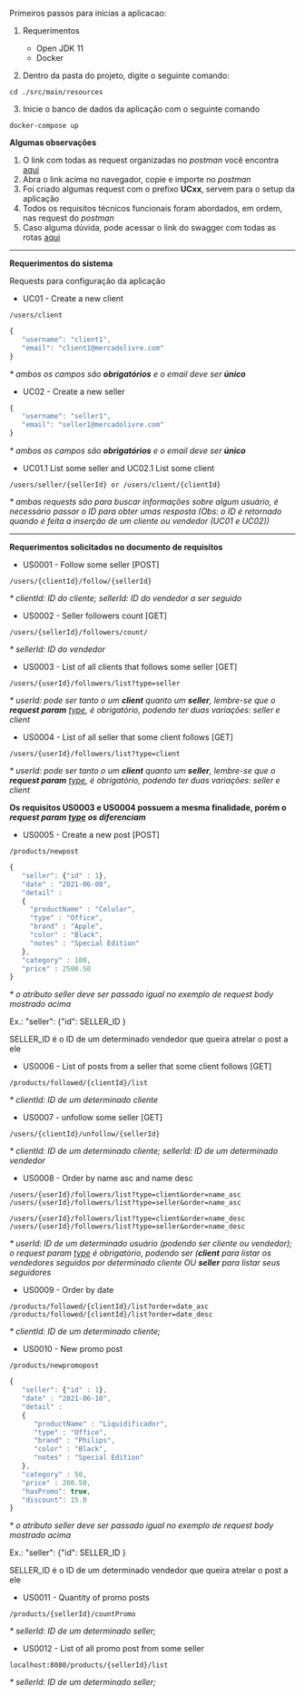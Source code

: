 Primeiros passos para inicias a aplicacao:

1) Requerimentos
   - Open JDK 11
   - Docker

2) Dentro da pasta do projeto, digite o seguinte comando:
```shell
cd ./src/main/resources
```

3) Inicie o banco de dados da aplicação com o seguinte comando
```shell
docker-compose up
```

<b>Algumas observações</b>
<ol>
    <li>
        O link com todas as request organizadas no <i>postman</i> você encontra <a href="https://www.getpostman.com/collections/76a116b22cc68698183e">aqui</a>
    </li>
    <li>
        Abra o link acima no navegador, copie e importe no <i>postman</i> 
    </li>
    <li>
        Foi criado algumas request com o prefixo <b>UCxx</b>, servem para o setup da aplicação
    </li>
    <li>
        Todos os requisitos técnicos funcionais foram abordados, em ordem, nas request do <i>postman</i>
    </li>
    <li>
        Caso alguma dúvida, pode acessar o link do swagger com todas as rotas <a href="http://localhost:8080/swagger-ui.html#/">aqui</a>
    </li>
</ol>

<hr>
<b>Requerimentos do sistema</b>

<p>Requests para configuração da aplicação</p>

* UC01 - Create a new client
```shell
/users/client
```
```javascript
{
   "username": "client1",
   "email": "client1@mercadolivre.com"
}
```
<i><p>* ambos os campos são <b>obrigatórios</b> e o email deve ser <b>único</b></p></i>

* UC02 - Create a new seller

```javascript
{
   "username": "seller1",
   "email": "seller1@mercadolivre.com"
}
```
<i><p>* ambos os campos são <b>obrigatórios</b> e o email deve ser <b>único</b></p></i>

* UC01.1 List some seller and UC02.1 List some client
```shell
/users/seller/{sellerId} or /users/client/{clientId}
```
<i><p>* ambas requests são para buscar informações sobre algum usuário, é necessário passar o ID para obter umas resposta (Obs: o ID é retornado quando é feita a inserção de um cliente ou vendedor (UC01 e UC02))</b></p></i>

<hr>

<b>Requerimentos solicitados no documento de requisitos</b>

* US0001 - Follow some seller [POST]
```shell
/users/{clientId}/follow/{sellerId}
```
<i><p>* clientId: ID do cliente; sellerId: ID do vendedor a ser seguido</p></i>

* US0002 - Seller followers count [GET]
```shell
/users/{sellerId}/followers/count/
```
<i><p>* sellerId: ID do vendedor</p></i>

* US0003 - List of all clients that follows some seller [GET]
```shell
/users/{userId}/followers/list?type=seller
```
<i><p>* userId: pode ser tanto o um <b>client</b> quanto um <b>seller</b>, lembre-se que o <b>request param</b> <u>type</u>, é obrigatório, podendo ter duas variações: seller e client </p></i>

* US0004 - List of all seller that some client follows [GET]
```shell
/users/{userId}/followers/list?type=client
```
<i><p>* userId: pode ser tanto o um <b>client</b> quanto um <b>seller</b>,
lembre-se que o <b>request param</b> <u>type</u>, é obrigatório,
podendo ter duas variações: seller e client</i>

<b>Os requisitos US0003 e US0004 possuem a mesma finalidade, porém o <i>request param <u>type</u> os diferenciam</i></b>

* US0005 - Create a new post [POST]
```shell
/products/newpost
```

```javascript
{
   "seller": {"id" : 1},
   "date" : "2021-06-08",
   "detail" :
   {
     "productName" : "Celular",
     "type" : "Office",
     "brand" : "Apple",
     "color" : "Black",
     "notes" : "Special Edition"
   },
   "category" : 100,
   "price" : 2500.50
}
```
<i><p>* o atributo <i>seller</i> deve ser passado igual no exemplo de <i>request body</i> mostrado acima <br> </p></i>
<p>Ex.: "seller": {"id": SELLER_ID }</p>
<p>SELLER_ID é o ID de um determinado vendedor que queira atrelar o post a ele</p>

* US0006 - List of posts from a seller that some client follows [GET]
```shell
/products/followed/{clientId}/list
```
<i><p>* clientId: ID de um determinado cliente</p></i>

* US0007 - unfollow some seller [GET]
```shell
/users/{clientId}/unfollow/{sellerId}
```
<i><p>* clientId: ID de um determinado cliente; sellerId: ID de um determinado vendedor</p></i>

* US0008 - Order by name asc and name desc
```shell
/users/{userId}/followers/list?type=client&order=name_asc
/users/{userId}/followers/list?type=seller&order=name_asc

/users/{userId}/followers/list?type=client&order=name_desc
/users/{userId}/followers/list?type=seller&order=name_desc
```

<i><p>* userId: ID de um determinado usuário (podendo ser cliente ou vendedor); o request param <u>type</u> é obrigatório, podendo ser (<b>client</b> para listar os vendedores seguidos por determinado cliente OU <b>seller</b> para listar seus seguidores</p></i>

* US0009 - Order by date
```shell
/products/followed/{clientId}/list?order=date_asc
/products/followed/{clientId}/list?order=date_desc
```
<i><p>* clientId: ID de um determinado cliente;</p></i>

* US0010 - New promo post
```shell
/products/newpromopost
```
```javascript
{
   "seller": {"id" : 1},
   "date" : "2021-06-10",
   "detail" :
   {
      "productName" : "Liquidificador",
      "type" : "Office",
      "brand" : "Philips",
      "color" : "Black",
      "notes" : "Special Edition"
   },
   "category" : 50, 
   "price" : 200.50,
   "hasPromo": true,
   "discount": 15.0
}
```
<i><p>* o atributo <i>seller</i> deve ser passado igual no exemplo de <i>request body</i> mostrado acima <br> </p></i>
<p>Ex.: "seller": {"id": SELLER_ID }</p>
<p>SELLER_ID é o ID de um determinado vendedor que queira atrelar o post a ele</p>

* US0011 - Quantity of promo posts
```shell
/products/{sellerId}/countPromo
```
<i><p>* sellerId: ID de um determinado seller;</p></i>

* US0012 - List of all promo post from some seller
```shell
localhost:8080/products/{sellerId}/list
```
<i><p>* sellerId: ID de um determinado seller;</p></i>

